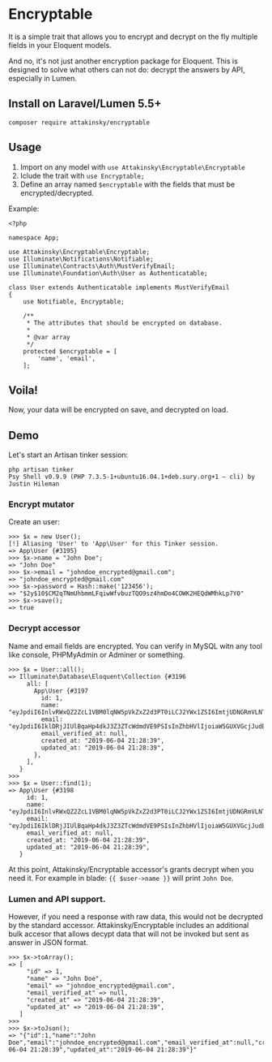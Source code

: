 # Encryptable

It is a simple trait that allows you to encrypt and decrypt on the fly multiple fields in your Eloquent models.

And no, it's not just another encryption package for Eloquent. This is designed to solve what others can not do: decrypt the answers by API, especially in Lumen.

## Install on Laravel/Lumen 5.5+

```
composer require attakinsky/encryptable
```

## Usage

1. Import on any model with `use Attakinsky\Encryptable\Encryptable`
2. Iclude the trait with `use Encryptable;`
3. Define an array named `$encryptable` with the fields that must be encrypted/decrypted.

Example:

```
<?php

namespace App;

use Attakinsky\Encryptable\Encryptable;
use Illuminate\Notifications\Notifiable;
use Illuminate\Contracts\Auth\MustVerifyEmail;
use Illuminate\Foundation\Auth\User as Authenticatable;

class User extends Authenticatable implements MustVerifyEmail
{
    use Notifiable, Encryptable;

    /**
     * The attributes that should be encrypted on database.
     *
     * @var array
     */
    protected $encryptable = [
        'name', 'email',
    ];
```

## Voila!

Now, your data will be encrypted on save, and decrypted on load. 

## Demo

Let's start an Artisan tinker session:

```
php artisan tinker
Psy Shell v0.9.9 (PHP 7.3.5-1+ubuntu16.04.1+deb.sury.org+1 — cli) by Justin Hileman
```

### Encrypt mutator

Create an user:

```
>>> $x = new User();
[!] Aliasing 'User' to 'App\User' for this Tinker session.
=> App\User {#3195}
>>> $x->name = "John Doe";
=> "John Doe"
>>> $x->email = "johndoe_encrypted@gmail.com";
=> "johndoe_encrypted@gmail.com"
>>> $x->password = Hash::make('123456');
=> "$2y$10$CM2qTNmUhbmmLFqiwWfvbuzTQO9sz4hmDo4COWK2HEQdWMhkLp7YO"
>>> $x->save();
=> true
```

### Decrypt accessor

Name and email fields are encrypted. You can verify in MySQL witn any tool like console, PHPMyAdmin or Adminer or something.

```
>>> $x = User::all();
=> Illuminate\Database\Eloquent\Collection {#3196
     all: [
       App\User {#3197
         id: 1,
         name: "eyJpdiI6InlvRWxQZ2ZcL1VBM0lqNW5pVkZxZ2d3PT0iLCJ2YWx1ZSI6ImtjUDNGRmVLNTF1clM0NllUb2FWWFI1WlMrandIaTVcL2lZTXkzSmVoWU5ZPSIsIm1hYyI6ImJmMjg3MzM3ZDE5OWJlMTkwNjg3MjBmNWQ0ZTcxYmY3MWY1ZjY0NmI4ZjhjMzg1NzAyZjY0NDE2MjE1NDNjNDIifQ==",
         email: "eyJpdiI6IklDRjJIUlBqaHp4dkJ3Z3ZTcWdmdVE9PSIsInZhbHVlIjoiaW5GUXVGcjJudE1GczRBYnFhN1V2RTRZUlRtT1czUFNWUDVnQ21qSEx1Zz0iLCJtYWMiOiIzZThmY2IyNzM3MTcxMjUwNmVmODQ1NDliNzNjN2MxZjFkMWY0MDA1MDZjZTAzNjI3YmRkZTcxM2FjNjA5ZWMwIn0=",
         email_verified_at: null,
         created_at: "2019-06-04 21:28:39",
         updated_at: "2019-06-04 21:28:39",
       },
     ],
   }
>>>
>>> $x = User::find(1);
=> App\User {#3198
     id: 1,
     name: "eyJpdiI6InlvRWxQZ2ZcL1VBM0lqNW5pVkZxZ2d3PT0iLCJ2YWx1ZSI6ImtjUDNGRmVLNTF1clM0NllUb2FWWFI1WlMrandIaTVcL2lZTXkzSmVoWU5ZPSIsIm1hYyI6ImJmMjg3MzM3ZDE5OWJlMTkwNjg3MjBmNWQ0ZTcxYmY3MWY1ZjY0NmI4ZjhjMzg1NzAyZjY0NDE2MjE1NDNjNDIifQ==",
     email: "eyJpdiI6IklDRjJIUlBqaHp4dkJ3Z3ZTcWdmdVE9PSIsInZhbHVlIjoiaW5GUXVGcjJudE1GczRBYnFhN1V2RTRZUlRtT1czUFNWUDVnQ21qSEx1Zz0iLCJtYWMiOiIzZThmY2IyNzM3MTcxMjUwNmVmODQ1NDliNzNjN2MxZjFkMWY0MDA1MDZjZTAzNjI3YmRkZTcxM2FjNjA5ZWMwIn0=",
     email_verified_at: null,
     created_at: "2019-06-04 21:28:39",
     updated_at: "2019-06-04 21:28:39",
   }

```

At this point, Attakinsky/Encryptable accessor's grants decrypt when you need it. For example in blade: `{{ $user->name }}` will print `John Doe`.

### Lumen and API support.

However, if you need a response with raw data, this would not be decrypted by the standard accessor. Attakinsky/Encryptable includes an additional bulk accesor that allows decypt data that will not be invoked but sent as answer in JSON format.


```
>>> $x->toArray();
=> [
     "id" => 1,
     "name" => "John Doe",
     "email" => "johndoe_encrypted@gmail.com",
     "email_verified_at" => null,
     "created_at" => "2019-06-04 21:28:39",
     "updated_at" => "2019-06-04 21:28:39",
   ]
>>> 
>>> $x->toJson();
=> "{"id":1,"name":"John Doe","email":"johndoe_encrypted@gmail.com","email_verified_at":null,"created_at":"2019-06-04 21:28:39","updated_at":"2019-06-04 21:28:39"}"
```
